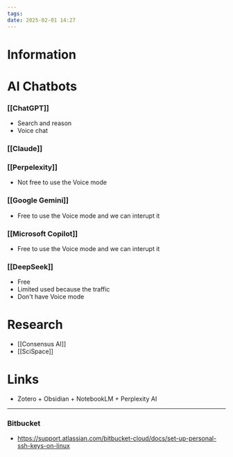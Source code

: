 ```yaml
---
tags: 
date: 2025-02-01 14:27
---
```

# Information

# AI Chatbots

### [[ChatGPT]]

- Search and reason
- Voice chat

### [[Claude]]

### [[Perpelexity]]

- Not free to use the Voice mode

### [[Google Gemini]]

- Free to use the Voice mode and we can interupt it

### [[Microsoft Copilot]]

- Free to use the Voice mode and we can interupt it
### [[DeepSeek]]

- Free
- Limited used because the traffic
- Don't have Voice mode

# Research

- [[Consensus AI]]
- [[SciSpace]]

# Links

- Zotero + Obsidian + NotebookLM + Perplexity AI

---

### Bitbucket

- https://support.atlassian.com/bitbucket-cloud/docs/set-up-personal-ssh-keys-on-linux